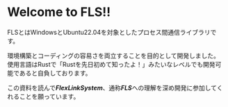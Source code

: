 # Welcome to FLS!!
FLSとはWindowsとUbuntu22.04を対象としたプロセス間通信ライブラリです。

環境構築とコーディングの容易さを両立することを目的として開発しました。
使用言語はRustで「Rustを先日初めて知ったよ！」みたいなレベルでも開発可能であると自負しております。

この資料を読んで***FlexLinkSystem***、通称***FLS***への理解を深め開発に参加してくれることを願っています。